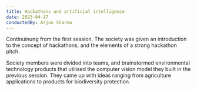 ```yaml
---
title: Hackathons and artificial intelligence
date: 2023-04-17
conductedBy: Arjun Sharma
---
```



Continuinung from the first session. The society was given an introduction to the concept of hackathons, and the elements of a strong hackathon pitch.

Society members were divided into teams, and brainstormed environmental technology products that utilised the computer vision model they built in the previous session. They came up with ideas ranging from agriculture applications to products for biodiversity protection.
